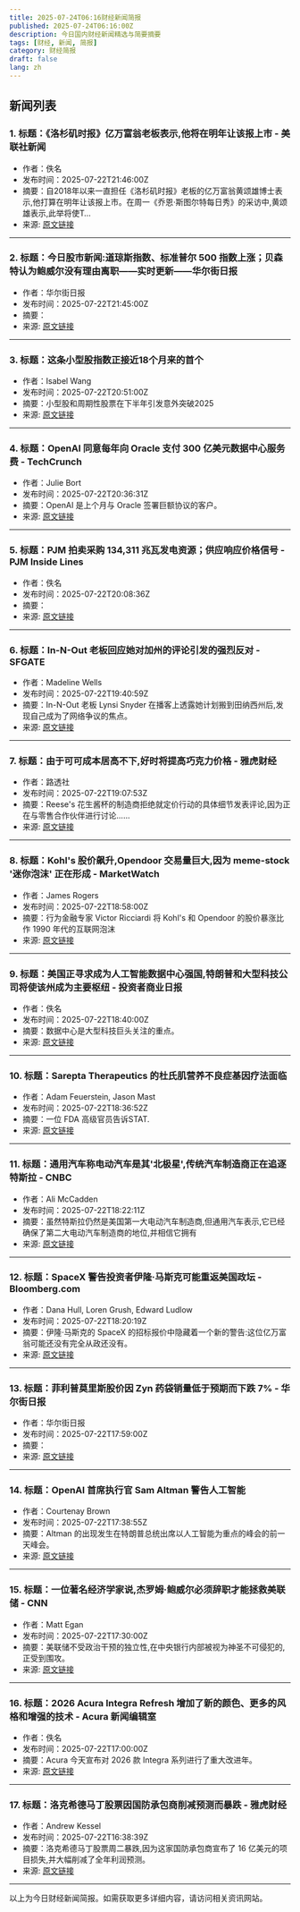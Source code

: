 ```yaml
---
title: 2025-07-24T06:16财经新闻简报
published: 2025-07-24T06:16:00Z
description: 今日国内财经新闻精选与简要摘要
tags: [财经, 新闻, 简报]
category: 财经简报
draft: false
lang: zh
---
```


## 新闻列表

### 1. 标题：《洛杉矶时报》亿万富翁老板表示,他将在明年让该报上市 - 美联社新闻
- 作者：佚名
- 发布时间：2025-07-22T21:46:00Z
- 摘要：自2018年以来一直担任《洛杉矶时报》老板的亿万富翁黄颂雄博士表示,他打算在明年让该报上市。在周一《乔恩·斯图尔特每日秀》的采访中,黄颂雄表示,此举将使T…
- 来源: [原文链接](https://apnews.com/article/los-angeles-times-public-publisher-patrick-soonshiong-1d498106a3e83ea12f227c69cfb84cf0)

---

### 2. 标题：今日股市新闻:道琼斯指数、标准普尔 500 指数上涨；贝森特认为鲍威尔没有理由离职——实时更新——华尔街日报
- 作者：华尔街日报
- 发布时间：2025-07-22T21:45:00Z
- 摘要：
- 来源: [原文链接](https://www.wsj.com/livecoverage/stock-market-today-dow-sp-500-nasdaq-07-22-2025)

---

### 3. 标题：这条小型股指数正接近18个月来的首个
- 作者：Isabel Wang
- 发布时间：2025-07-22T20:51:00Z
- 摘要：小型股和周期性股票在下半年引发意外突破2025
- 来源: [原文链接](https://www.marketwatch.com/story/the-small-cap-benchmark-index-is-approaching-its-first-golden-cross-in-18-months-heres-what-history-shows-will-come-next-3b2e037f)

---

### 4. 标题：OpenAI 同意每年向 Oracle 支付 300 亿美元数据中心服务费 - TechCrunch
- 作者：Julie Bort
- 发布时间：2025-07-22T20:36:31Z
- 摘要：OpenAI 是上个月与 Oracle 签署巨额协议的客户。
- 来源: [原文链接](https://techcrunch.com/2025/07/22/openai-agreed-to-pay-oracle-30b-a-year-for-data-center-services/)

---

### 5. 标题：PJM 拍卖采购 134,311 兆瓦发电资源；供应响应价格信号 - PJM Inside Lines
- 作者：佚名
- 发布时间：2025-07-22T20:08:36Z
- 摘要：
- 来源: [原文链接](https://insidelines.pjm.com/pjm-auction-procures-134311-mw-of-generation-resources-supply-responds-to-price-signal/)

---

### 6. 标题：In-N-Out 老板回应她对加州的评论引发的强烈反对 - SFGATE
- 作者：Madeline Wells
- 发布时间：2025-07-22T19:40:59Z
- 摘要：In-N-Out 老板 Lynsi Snyder 在播客上透露她计划搬到田纳西州后,发现自己成为了网络争议的焦点。
- 来源: [原文链接](https://www.sfgate.com/food/article/in-n-out-owner-responds-backlash-california-20780518.php)

---

### 7. 标题：由于可可成本居高不下,好时将提高巧克力价格 - 雅虎财经
- 作者：路透社
- 发布时间：2025-07-22T19:07:53Z
- 摘要：Reese&#39;s 花生酱杯的制造商拒绝就定价行动的具体细节发表评论,因为正在与零售合作伙伴进行讨论......
- 来源: [原文链接](https://finance.yahoo.com/news/hershey-raise-prices-chocolates-owing-190753834.html)

---

### 8. 标题：Kohl&#39;s 股价飙升,Opendoor 交易量巨大,因为 meme-stock &#39;迷你泡沫&#39; 正在形成 - MarketWatch
- 作者：James Rogers
- 发布时间：2025-07-22T18:58:00Z
- 摘要：行为金融专家 Victor Ricciardi 将 Kohl&#39;s 和 Opendoor 的股价暴涨比作 1990 年代的互联网泡沫
- 来源: [原文链接](https://www.marketwatch.com/story/kohls-stock-soars-and-opendoor-sees-massive-volume-as-meme-stock-mini-bubble-forms-06a46743)

---

### 9. 标题：美国正寻求成为人工智能数据中心强国,特朗普和大型科技公司将使该州成为主要枢纽 - 投资者商业日报
- 作者：佚名
- 发布时间：2025-07-22T18:40:00Z
- 摘要：数据中心是大型科技巨头关注的重点。
- 来源: [原文链接](https://www.investors.com/research/industry-snapshot/data-centers-taking-over-trump-big-tech-make-this-state-the-ai-hub/)

---

### 10. 标题：Sarepta Therapeutics 的杜氏肌营养不良症基因疗法面临
- 作者：Adam Feuerstein, Jason Mast
- 发布时间：2025-07-22T18:36:52Z
- 摘要：一位 FDA 高级官员告诉STAT.
- 来源: [原文链接](https://www.statnews.com/2025/07/22/fda-sarepta-elevidys-muscular-dystrophy-drug/)

---

### 11. 标题：通用汽车称电动汽车是其'北极星',传统汽车制造商正在追逐特斯拉 - CNBC
- 作者：Ali McCadden
- 发布时间：2025-07-22T18:22:11Z
- 摘要：虽然特斯拉仍然是美国第一大电动汽车制造商,但通用汽车表示,它已经确保了第二大电动汽车制造商的地位,并相信它拥有
- 来源: [原文链接](https://www.cnbc.com/2025/07/22/general-motors-electric-vehicles-tesla.html)

---

### 12. 标题：SpaceX 警告投资者伊隆·马斯克可能重返美国政坛 - Bloomberg.com
- 作者：Dana Hull, Loren Grush, Edward Ludlow
- 发布时间：2025-07-22T18:20:19Z
- 摘要：伊隆·马斯克的 SpaceX 的招标报价中隐藏着一个新的警告:这位亿万富翁可能还没有完全从政还没有。
- 来源: [原文链接](https://www.bloomberg.com/news/articles/2025-07-22/spacex-warns-investors-elon-musk-could-return-to-us-politics)

---

### 13. 标题：菲利普莫里斯股价因 Zyn 药袋销量低于预期而下跌 7% - 华尔街日报
- 作者：华尔街日报
- 发布时间：2025-07-22T17:59:00Z
- 摘要：
- 来源: [原文链接](https://www.wsj.com/business/earnings/philip-morris-pm-q2-earnings-report-2025-fb09063d)

---

### 14. 标题：OpenAI 首席执行官 Sam Altman 警告人工智能
- 作者：Courtenay Brown
- 发布时间：2025-07-22T17:38:55Z
- 摘要：Altman 的出现发生在特朗普总统出席以人工智能为重点的峰会的前一天峰会。
- 来源: [原文链接](https://www.axios.com/2025/07/22/openai-chatgpt-sam-altman-ai-fraud)

---

### 15. 标题：一位著名经济学家说,杰罗姆·鲍威尔必须辞职才能拯救美联储 - CNN
- 作者：Matt Egan
- 发布时间：2025-07-22T17:30:00Z
- 摘要：美联储不受政治干预的独立性,在中央银行内部被视为神圣不可侵犯的,正受到围攻。
- 来源: [原文链接](https://www.cnn.com/2025/07/22/business/trump-powell-fed-resign)

---

### 16. 标题：2026 Acura Integra Refresh 增加了新的颜色、更多的风格和增强的技术 - Acura 新闻编辑室
- 作者：佚名
- 发布时间：2025-07-22T17:00:00Z
- 摘要：Acura 今天宣布对 2026 款 Integra 系列进行了重大改进年。
- 来源: [原文链接](https://acuranews.com/en-US/releases/2026-acura-integra-refresh-adds-new-colors-more-style-and-enhanced-technology)

---

### 17. 标题：洛克希德马丁股票因国防承包商削减预测而暴跌 - 雅虎财经
- 作者：Andrew Kessel
- 发布时间：2025-07-22T16:38:39Z
- 摘要：洛克希德马丁股票周二暴跌,因为这家国防承包商宣布了 16 亿美元的项目损失,并大幅削减了全年利润预测。
- 来源: [原文链接](https://www.investopedia.com/lockheed-martin-stock-stumbles-as-defense-contractor-cuts-forecast-11776793)

---


以上为今日财经新闻简报。如需获取更多详细内容，请访问相关资讯网站。